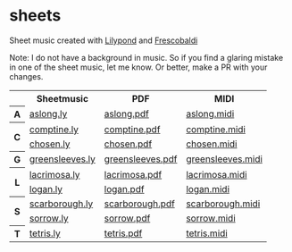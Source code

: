 # sheets

Sheet music created with [Lilypond](lilypond.org) and [Frescobaldi](https://github.com/frescobaldi/frescobaldi)

Note: I do not have a background in music. So if you find a glaring mistake in one of the sheet music, let me know. Or better, make a PR with your changes.

<table>
  <tr>
    <th></th>
    <th>Sheetmusic</th>
    <th>PDF</th>
    <th>MIDI</th>
  </tr>
  <tr>
    <th>A</th>
    <td><a href="ly/aslong.ly">aslong.ly</a></td>
    <td><a href="pdf/aslong.pdf">aslong.pdf</a></td>
    <td><a href="midi/aslong.midi">aslong.midi</a></td>
  </tr>
  <tr>
    <th rowspan="2">C</th>
    <td><a href="ly/comptine.ly">comptine.ly</a></td>
    <td><a href="pdf/comptine.pdf">comptine.pdf</a></td>
    <td><a href="midi/comptine.midi">comptine.midi</a></td>
  </tr>
  <tr>
    <td><a href="ly/chosen.ly">chosen.ly</a></td>
    <td><a href="pdf/chosen.pdf">chosen.pdf</a></td>
    <td><a href="midi/chosen.midi">chosen.midi</a></td>
  </tr>
  <tr>
    <th>G</th>
    <td><a href="ly/greensleeves.ly">greensleeves.ly</a></td>
    <td><a href="pdf/greensleeves.pdf">greensleeves.pdf</a></td>
    <td><a href="midi/greensleeves.midi">greensleeves.midi</a></td>
  </tr>
  <tr>
    <th rowspan="2">L</th>
    <td><a href="ly/lacrimosa.ly">lacrimosa.ly</a></td>
    <td><a href="pdf/lacrimosa.pdf">lacrimosa.pdf</a></td>
    <td><a href="pdf/lacrimosa.midi">lacrimosa.midi</a></td>
  </tr>
  <tr>
    <td><a href="ly/logan.ly">logan.ly</a></td>
    <td><a href="pdf/logan.pdf">logan.pdf</a></td>
    <td><a href="midi/logan.midi">logan.midi</a></td>
  </tr>
  <tr>
    <th rowspan="2">S</th>
    <td><a href="ly/scarborough.ly">scarborough.ly</a></td>
    <td><a href="pdf/scarborough.pdf">scarborough.pdf</a></td>
    <td><a href="midi/scarborough.midi">scarborough.midi</a></td>
  </tr>
  <tr>
    <td><a href="ly/sorrow.ly">sorrow.ly</a></td>
    <td><a href="pdf/sorrow.pdf">sorrow.pdf</a></td>
    <td><a href="midi/sorrow.midi">sorrow.midi</a></td>
  </tr>
  <tr>
    <th>T</th>
    <td><a href="ly/tetris.ly">tetris.ly</a></td>
    <td><a href="pdf/tetris.pdf">tetris.pdf</a></td>
    <td><a href="midi/tetris.midi">tetris.midi</a></td>
  </tr>
</table>
